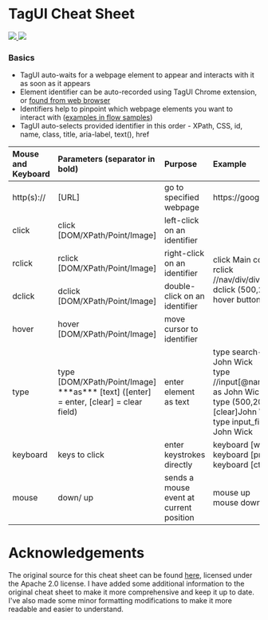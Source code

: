 # TagUI Cheat Sheet

<a href="https://github.com/aisingapore/TagUI/releases/tag/v6.110.0" alt="For TagUI version v6.110">
        <img src="https://img.shields.io/badge/for%20TagUI%20version-v6.110-blue" />
</a>
<a href="https://github.com/chuamatt/tagui-cheatsheet/pulls">
        <img src="https://img.shields.io/badge/PRs-welcome-brightgreen.svg" />
</a>


### Basics
- TagUI auto-waits for a webpage element to appear and interacts with it as soon as it appears
- Element identifier can be auto-recorded using TagUI Chrome extension, or [found from web browser](https://tagui.readthedocs.io/en/latest/faq.html#element-attributes)
- Identifiers help to pinpoint which webpage elements you want to interact with ([examples in flow samples](https://github.com/aisingapore/TagUI-Bricks))
- TagUI auto-selects provided identifier in this order - XPath, CSS, id, name, class, title, aria-label, text(), href

<div class="tg-wrap"><table><thead><tr style="text-align:left"><th>Mouse and Keyboard</th><th>Parameters (separator in bold)</th><th>Purpose</th><th>Example</th></tr></thead><tbody><tr><td>http(s)://</td><td>[URL]</td><td>go to specified webpage</td><td>https://google.com</td></tr><tr><td>click</td><td>click [DOM/XPath/Point/Image]</td><td>left-click on an identifier</td><td rowspan="4">click Main concepts<br>rclick //nav/div/div[2]/ul/li[4]/a<br>dclick (500,200)<br>hover button.png</td></tr><tr><td>rclick</td><td>rclick [DOM/XPath/Point/Image]</td><td>right-click on an identifier</td></tr><tr><td>dclick</td><td>dclick [DOM/XPath/Point/Image]</td><td>double-click on an identifier</td></tr><tr><td>hover</td><td>hover [DOM/XPath/Point/Image]</td><td>move cursor to identifier</td></tr><tr><td>type</td><td>type [DOM/XPath/Point/Image] ***as*** [text] ([enter] = enter, [clear] = clear field)</td><td>enter element as text</td><td>type search-term as John Wick<br>type //input[@name="search"] as John Wick<br>type (500,200) as [clear]John Wick[enter]<br>type input_field.png as John Wick</td></tr><tr><td>keyboard</td><td>keys to click</td><td>enter keystrokes directly</td><td>keyboard [win]run[enter]<br>keyboard [printscreen]<br>keyboard [ctrl]c</td></tr><tr><td>mouse</td><td>down/ up</td><td>sends a mouse event at current position</td><td>mouse up<br>mouse down</td></tr></tbody></table></div>

# Acknowledgements

The original source for this cheat sheet can be found [here](https://github.com/aisingapore/TagUI/tree/pre_v6#cheat-sheet), licensed under the Apache 2.0 license. I have added some additional information to the original cheat sheet to make it more comprehensive and  keep it up to date. I've also made some minor formatting modifications to make it more readable and easier to understand.